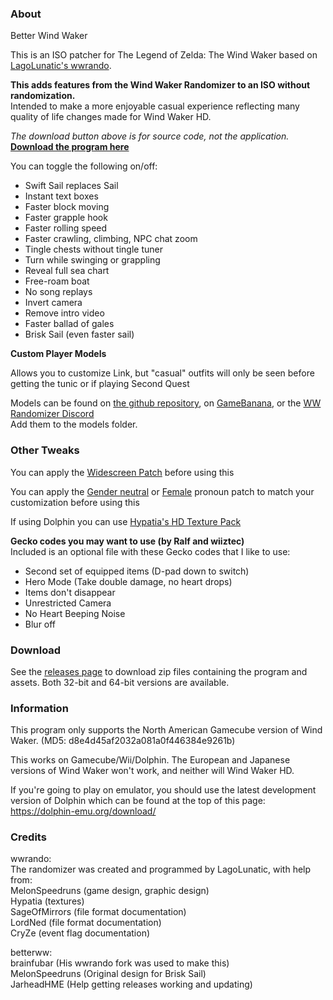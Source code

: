 ### About

Better Wind Waker  

This is an ISO patcher for The Legend of Zelda: The Wind Waker based on [LagoLunatic's wwrando](https://github.com/LagoLunatic/wwrando).

**This adds features from the Wind Waker Randomizer to an ISO without randomization.**  
Intended to make a more enjoyable casual experience reflecting many quality of life changes made for Wind Waker HD.  

*The download button above is for source code, not the application.*  
**[Download the program here](https://github.com/WideBoner/betterww/releases)**  

You can toggle the following on/off:
* Swift Sail replaces Sail  
* Instant text boxes  
* Faster block moving  
* Faster grapple hook  
* Faster rolling speed  
* Faster crawling, climbing, NPC chat zoom  
* Tingle chests without tingle tuner 
* Turn while swinging or grappling
* Reveal full sea chart 
* Free-roam boat  
* No song replays  
* Invert camera  
* Remove intro video  
* Faster ballad of gales  
* Brisk Sail (even faster sail)


**Custom Player Models**  

Allows you to customize Link, but "casual" outfits will only be seen before getting the tunic or if playing Second Quest 

Models can be found on [the github repository](https://github.com/Sage-of-Mirrors/Custom-Wind-Waker-Player-Models), on [GameBanana](https://gamebanana.com/games/6173), or the [ WW Randomizer Discord](https://discord.gg/r2963mt)  
Add them to the models folder.

### Other Tweaks

You can apply the [Widescreen Patch](https://www.dropbox.com/s/5huyf6r3drynq1c/The%20Legend%20of%20Zelda%20The%20Wind%20Waker%20Widescreen.zip?dl=1) before using this  

You can apply the [Gender neutral](http://www.romhacking.net/hacks/2906/) or [Female](https://gamebanana.com/gamefiles/11342) pronoun patch to match your customization before using this  

If using Dolphin you can use [Hypatia's HD Texture Pack](https://onthegreatsea.tumblr.com/DOWNLOADS)

**Gecko codes you may want to use (by Ralf and wiiztec)**  
Included is an optional file with these Gecko codes that I like to use:  

* Second set of equipped items (D-pad down to switch)   
* Hero Mode (Take double damage, no heart drops)  
* Items don't disappear  
* Unrestricted Camera  
* No Heart Beeping Noise  
* Blur off  


### Download

See the [releases page](https://github.com/brainfubar/wwrando/releases) to download zip files containing the program and assets. Both 32-bit and 64-bit versions are available.

### Information

This program only supports the North American Gamecube version of Wind Waker. (MD5: d8e4d45af2032a081a0f446384e9261b)  

This works on Gamecube/Wii/Dolphin.
The European and Japanese versions of Wind Waker won't work, and neither will Wind Waker HD.

If you're going to play on emulator, you should use the latest development version of Dolphin which can be found at the top of this page: https://dolphin-emu.org/download/

### Credits

wwrando:  
The randomizer was created and programmed by LagoLunatic, with help from:  
MelonSpeedruns (game design, graphic design)  
Hypatia (textures)  
SageOfMirrors (file format documentation)  
LordNed (file format documentation)  
CryZe (event flag documentation)  

betterww:  
brainfubar (His wwrando fork was used to make this)  
MelonSpeedruns (Original design for Brisk Sail)  
JarheadHME (Help getting releases working and updating)
